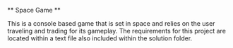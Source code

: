 ** Space Game **

This is a console based game that is set in space and relies on the user traveling and trading for its gameplay.
The requirements for this project are located within a text file also included within the solution folder.